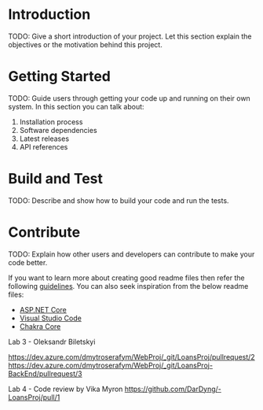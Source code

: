 # Introduction 
TODO: Give a short introduction of your project. Let this section explain the objectives or the motivation behind this project. 

# Getting Started
TODO: Guide users through getting your code up and running on their own system. In this section you can talk about:
1.	Installation process
2.	Software dependencies
3.	Latest releases
4.	API references

# Build and Test
TODO: Describe and show how to build your code and run the tests. 

# Contribute
TODO: Explain how other users and developers can contribute to make your code better. 

If you want to learn more about creating good readme files then refer the following [guidelines](https://docs.microsoft.com/en-us/azure/devops/repos/git/create-a-readme?view=azure-devops). You can also seek inspiration from the below readme files:
- [ASP.NET Core](https://github.com/aspnet/Home)
- [Visual Studio Code](https://github.com/Microsoft/vscode)
- [Chakra Core](https://github.com/Microsoft/ChakraCore)

Lab 3 - Oleksandr Biletskyi

https://dev.azure.com/dmytroserafym/WebProj/_git/LoansProj/pullrequest/2
https://dev.azure.com/dmytroserafym/WebProj/_git/LoansProj-BackEnd/pullrequest/3

Lab 4 - Code review by Vika Myron
https://github.com/DarDyng/-LoansProj/pull/1
